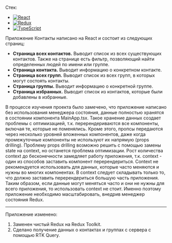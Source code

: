 Стек:

 - <a href="https://react.dev/">![React](https://img.shields.io/badge/react-%2320232a.svg?style=for-the-badge&logo=react&logoColor=%2361DAFB)</a>
 - <a href="https://redux.js.org/">![Redux](https://img.shields.io/badge/redux-%23593d88.svg?style=for-the-badge&logo=redux&logoColor=white)</a>
 - <a href="https://www.typescriptlang.org/">![TypeScript](https://img.shields.io/badge/typescript-%23007ACC.svg?style=for-the-badge&logo=typescript&logoColor=white)</a>

Приложение Контакты написано на React и состоит из следующих страниц:

 - **Страница всех контактов.** Выводит список из всех существующих контактов. Также на странице есть фильтр, позволяющий найти определенных людей по имени или группе.
 - **Страница контакта.** Выводит информацию о конкретном контакте.
 - **Страница всех групп.** Выводит список из всех групп, в которых могут состоять контакты.
 - **Страница группы.** Выводит информацию о конкретной группе.
 - **Страница избранных.** Выводит список из контактов, которые были добавлены в избранные.

В процессе изучения проекта было замечено, что приложение написано без использования менеджера состояния, данные полностью хранятся в состоянии компонента MainApp.tsx. Такое хранение данных создает проблемы с оптимизацией, т.к. перерендериваются все компоненты, включая те, которые не поменялись. Кроме этого, пропсы передаются через несколько уровней вложенных компонентов, даже когда промежуточные компоненты не используют их напрямую (props drilling). Проблему props drilling возможно решить с помощью замены state на context, но останется проблема оптимизации. Рост количества context до бесконечности замедляет работу приложения, т.к. context - один из способов заставить компонент перерендериться. Context не рекомендуется использовать для данных, которые часто меняются и нужны во многих компонентах. В context следует складывать только то, что должно заставить перерендериться большую часть приложения. Таким образом, если данные могут меняться часто и они не нужны для всего приложения, то использовать context не стоит. Именно поэтому приложение необходимо масштабировать, внедрив менеджер состояния Redux.

<hr>

Приложение изменено:

 1. Заменен чистый Redux на Redux Toolkit.
 2. Сделано получение данных о контактах и группах с сервера с помощью RTK Query.
